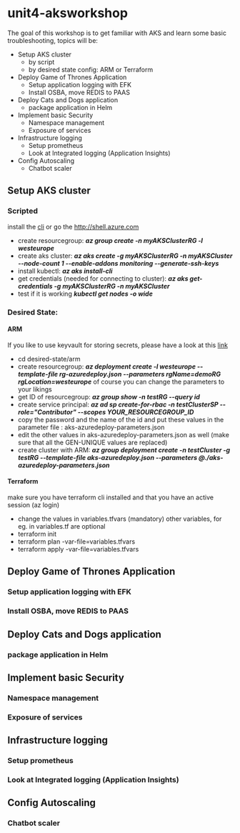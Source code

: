 # unit4-aksworkshop

The goal of this workshop is to get familiar with AKS and learn some basic troubleshooting, topics will be:

* Setup AKS cluster
  * by script
  * by desired state config: ARM or Terraform
* Deploy  Game of Thrones Application
  * Setup application logging with EFK
  * Install OSBA, move REDIS to PAAS
* Deploy Cats and Dogs application
  * package application in Helm
* Implement basic Security
  * Namespace management
  * Exposure of services
* Infrastructure logging
  * Setup prometheus
  * Look at Integrated logging (Application Insights)
* Config Autoscaling
  * Chatbot scaler


## Setup AKS cluster

  ### Scripted

  install the [cli](https://docs.microsoft.com/en-us/cli/azure/install-azure-cli?view=azure-cli-latest) or go the http://shell.azure.com

* create resourcegroup: __*az group create -n myAKSClusterRG -l westeurope*__
* create aks cluster: __*az aks create -g myAKSClusterRG -n myAKSCluster --node-count 1 --enable-addons monitoring --generate-ssh-keys*__
* install kubectl: __*az aks install-cli*__
* get credentials (needed for connecting to cluster): __*az aks get-credentials -g myAKSClusterRG -n myAKSCluster*__
* test if it is working __*kubectl get nodes -o wide*__

### Desired State:

#### ARM

If you like to use keyvault for storing secrets, please have a look at this [link](https://github.com/Azure/azure-quickstart-templates/tree/master/101-aks)

* cd desired-state/arm
* create resourcegroup: __*az deployment create -l westeurope --template-file rg-azuredeploy.json --parameters rgName=demoRG rgLocation=westeurope*__ of course you can change the parameters to your likings
* get ID of resourcegroup: __*az group show -n testRG --query id*__
* create service principal: __*az ad sp create-for-rbac -n testClusterSP  --role="Contributor" --scopes YOUR_RESOURCEGROUP_ID*__
* copy the password and the name of the id and put these values in the parameter file : aks-azuredeploy-parameters.json
* edit the other values in aks-azuredeploy-parameters.json as well (make sure that all the GEN-UNIQUE values are replaced)
* create cluster with ARM: __*az group deployment create -n testCluster -g testRG --template-file aks-azuredeploy.json --parameters @./aks-azuredeploy-parameters.json*__


#### Terraform

make sure you have terraform cli installed and that you have an active session (az login)

* change the values in variables.tfvars (mandatory) other variables, for eg. in variables.tf are optional
* terraform init 
* terraform plan -var-file=variables.tfvars
* terraform apply -var-file=variables.tfvars


## Deploy  Game of Thrones Application
  ### Setup application logging with EFK
  ### Install OSBA, move REDIS to PAAS
## Deploy Cats and Dogs application
  ### package application in Helm
## Implement basic Security
  ### Namespace management
  ### Exposure of services
## Infrastructure logging
  ### Setup prometheus
  ### Look at Integrated logging (Application Insights)
## Config Autoscaling
  ### Chatbot scaler
